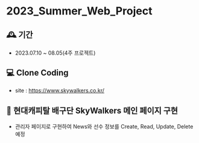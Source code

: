 # 2023_Summer_Web_Project

## 🕰️ 기간
- 2023.07.10 ~ 08.05(4주 프로젝트)

## 💻 Clone Coding
- site : https://www.skywalkers.co.kr/

## 🏐 현대캐피탈 배구단 SkyWalkers 메인 페이지 구현
- 관리자 페이지로 구현하여 News와 선수 정보를 Create, Read, Update, Delete 예정

